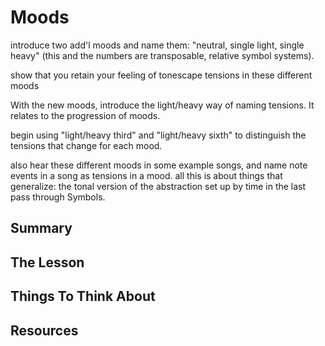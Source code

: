 # Moods

introduce two add'l moods and name them: "neutral, single light, single heavy" (this and the numbers are transposable, relative symbol systems).

show that you retain your feeling of tonescape tensions in these different moods

With the new moods, introduce the light/heavy way of naming tensions. It relates to the progression of moods.

begin using "light/heavy third" and "light/heavy sixth" to distinguish the tensions that change for each mood.

also hear these different moods in some example songs, and name note events in a song as tensions in a mood. all this is about things that generalize: the tonal version of the abstraction set up by time in the last pass through Symbols.

## Summary



## The Lesson



## Things To Think About



## Resources
